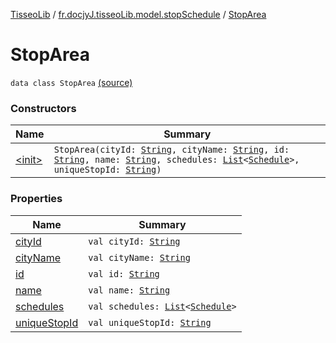 [TisseoLib](../../index.md) / [fr.docjyJ.tisseoLib.model.stopSchedule](../index.md) / [StopArea](./index.md)

# StopArea

`data class StopArea` [(source)](https://github.com/docjyJ/TisseoLib/tree/master/src/main/kotlin/fr/docjyJ/tisseoLib/model/stopSchedule/StopArea.kt#L6)

### Constructors

| Name | Summary |
|---|---|
| [&lt;init&gt;](-init-.md) | `StopArea(cityId: `[`String`](https://kotlinlang.org/api/latest/jvm/stdlib/kotlin/-string/index.html)`, cityName: `[`String`](https://kotlinlang.org/api/latest/jvm/stdlib/kotlin/-string/index.html)`, id: `[`String`](https://kotlinlang.org/api/latest/jvm/stdlib/kotlin/-string/index.html)`, name: `[`String`](https://kotlinlang.org/api/latest/jvm/stdlib/kotlin/-string/index.html)`, schedules: `[`List`](https://kotlinlang.org/api/latest/jvm/stdlib/kotlin.collections/-list/index.html)`<`[`Schedule`](../-schedule/index.md)`>, uniqueStopId: `[`String`](https://kotlinlang.org/api/latest/jvm/stdlib/kotlin/-string/index.html)`)` |

### Properties

| Name | Summary |
|---|---|
| [cityId](city-id.md) | `val cityId: `[`String`](https://kotlinlang.org/api/latest/jvm/stdlib/kotlin/-string/index.html) |
| [cityName](city-name.md) | `val cityName: `[`String`](https://kotlinlang.org/api/latest/jvm/stdlib/kotlin/-string/index.html) |
| [id](id.md) | `val id: `[`String`](https://kotlinlang.org/api/latest/jvm/stdlib/kotlin/-string/index.html) |
| [name](name.md) | `val name: `[`String`](https://kotlinlang.org/api/latest/jvm/stdlib/kotlin/-string/index.html) |
| [schedules](schedules.md) | `val schedules: `[`List`](https://kotlinlang.org/api/latest/jvm/stdlib/kotlin.collections/-list/index.html)`<`[`Schedule`](../-schedule/index.md)`>` |
| [uniqueStopId](unique-stop-id.md) | `val uniqueStopId: `[`String`](https://kotlinlang.org/api/latest/jvm/stdlib/kotlin/-string/index.html) |
